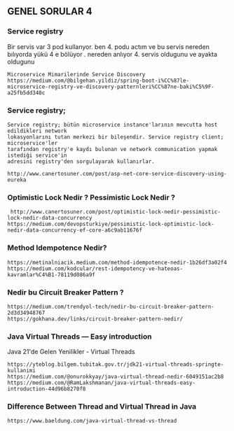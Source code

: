 ## GENEL SORULAR 4

### Service registry
Bir servis var 3 pod kullanyor. ben 4. podu actım ve bu servis nereden bılıyorda yükü 4 e bölüyor . nereden anlıyor 4. servis oldugunu ve ayakta oldugunu
```
Microservice Mimarilerinde Service Discovery
https://medium.com/@bilgehan.yildiz/spring-boot-i%CC%87le-microservice-registry-ve-discovery-patternleri%CC%87ne-baki%C5%9F-a25fb5dd340c
```
### Service registry;
``` 
Service registry; bütün microservice instance'larının mevcutta host edildikleri network
lokasyonlarını tutan merkezi bir bileşendir. Service registry client; microservice'ler
tarafından registry'e kaydı bulunan ve network communication yapmak istediği service'in
adresini registry'den sorgulayarak kullanırlar.

http://www.canertosuner.com/post/asp-net-core-service-discovery-using-eureka
```
### Optimistic Lock Nedir ? Pessimistic Lock Nedir ? 
``` 
 http://www.canertosuner.com/post/optimistic-lock-nedir-pessimistic-lock-nedir-data-concurrency
https://medium.com/devopsturkiye/pessimistic-lock-optimistic-lock-nedir-data-concurrency-ef-core-a6c9ab11676f
```

### Method Idempotence Nedir?
``` 
https://metinalniacik.medium.com/method-idempotence-nedir-1b26df3a02f4
https://medium.com/kodcular/rest-idempotency-ve-hateoas-kavramlar%C4%B1-78119d086a9f
```

### Nedir bu Circuit Breaker Pattern ? 
``` 
https://medium.com/trendyol-tech/nedir-bu-circuit-breaker-pattern-2d3d34948767
https://gokhana.dev/links/circuit-breaker-pattern-nedir/
```

###  Java Virtual Threads — Easy introduction
Java 21'de Gelen Yenilikler - Virtual Threads
```
https://yteblog.bilgem.tubitak.gov.tr/jdk21-virtual-threads-springte-kullanimi
https://medium.com/@onurokkyay/java-virtual-thread-nedir-6049151ac2b8
https://medium.com/@RamLakshmanan/java-virtual-threads-easy-introduction-44d96b8270f8
```
 
###  Difference Between Thread and Virtual Thread in Java
```
https://www.baeldung.com/java-virtual-thread-vs-thread
```
